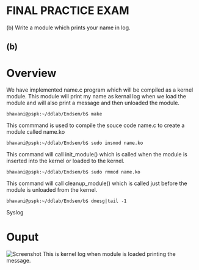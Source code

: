 # FINAL PRACTICE EXAM

(b) Write a module which prints your name in log.


## (b)
# Overview
We have implemented name.c program which will be compiled as a kernel module. This module will print my name as kernal log when we load the module and will also print a message and then unloaded the module.
```
bhavani@pspk:~/ddlab/Endsem/b$ make

```
This commmand is used to compile the souce code name.c to create a module called name.ko
```
bhavani@pspk:~/ddlab/Endsem/b$ sudo insmod name.ko

```
This command will call init_module() which is called when the module is inserted into the kernel or loaded to the kernel.
```
bhavani@pspk:~/ddlab/Endsem/b$ sudo rmmod name.ko

```
This command will call cleanup_module() which is called just before the module is unloaded from the kernel.
```
bhavani@pspk:~/ddlab/Endsem/b$ dmesg|tail -1

```
Syslog

# Ouput
![Screenshot](output(b).JPG)
This is kernel log when module is loaded printing the message.
